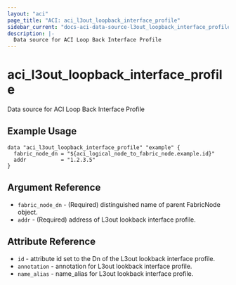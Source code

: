 ```yaml
---
layout: "aci"
page_title: "ACI: aci_l3out_loopback_interface_profile"
sidebar_current: "docs-aci-data-source-l3out_loopback_interface_profile"
description: |-
  Data source for ACI Loop Back Interface Profile
---
```


# aci_l3out_loopback_interface_profile #
Data source for ACI Loop Back Interface Profile

## Example Usage ##

```hcl
data "aci_l3out_loopback_interface_profile" "example" {
  fabric_node_dn = "${aci_logical_node_to_fabric_node.example.id}"
  addr           = "1.2.3.5"
}
```

## Argument Reference ##

* `fabric_node_dn` - (Required) distinguished name of parent FabricNode object.
* `addr` - (Required) address of L3out lookback interface profile.



## Attribute Reference

* `id` - attribute id set to the Dn of the L3out lookback interface profile.
* `annotation` - annotation for L3out lookback interface profile.
* `name_alias` - name_alias for L3out lookback interface profile.
